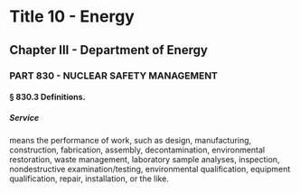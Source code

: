 
# Title 10 - Energy
## Chapter III - Department of Energy
### PART 830 - NUCLEAR SAFETY MANAGEMENT
#### § 830.3 Definitions.
##### Service

means the performance of work, such as design, manufacturing, construction, fabrication, assembly, decontamination, environmental restoration, waste management, laboratory sample analyses, inspection, nondestructive examination/testing, environmental qualification, equipment qualification, repair, installation, or the like.
